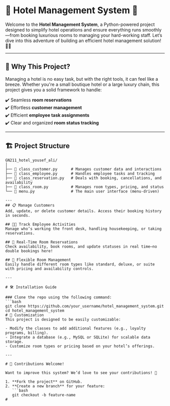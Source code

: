 # 🌟 Hotel Management System 🌟

Welcome to the **Hotel Management System**, a Python-powered project designed to simplify hotel operations and ensure everything runs smoothly—from booking luxurious rooms to managing your hard-working staff. Let’s dive into this adventure of building an efficient hotel management solution! 🏨✨

---

## 🚀 **Why This Project?**

Managing a hotel is no easy task, but with the right tools, it can feel like a breeze. Whether you're a small boutique hotel or a large luxury chain, this project gives you a solid framework to handle:

✔️ Seamless **room reservations**  
✔️ Effortless **customer management**  
✔️ Efficient **employee task assignments**  
✔️ Clear and organized **room status tracking**  

---

## 🏗️ **Project Structure**

```plaintext
GN211_hotel_yousef_ali/
│
├── 📂 class_customer.py      # Manages customer data and interactions
├── 📂 class_employee.py      # Handles employee tasks and tracking
├── 📂 class_reservation.py   # Deals with booking, cancellations, and availability
├── 📂 class_room.py          # Manages room types, pricing, and status
└── 📂 menu.py                # The main user interface (menu-driven)

---
## 📋 Manage Customers  
Add, update, or delete customer details. Access their booking history in seconds.

## 🧑‍🍳 Track Employee Activities  
Manage who’s working the front desk, handling housekeeping, or taking reservations.

## 🏨 Real-Time Room Reservations  
Check availability, book rooms, and update statuses in real time—no double bookings here!

## 💼 Flexible Room Management  
Easily handle different room types like standard, deluxe, or suite with pricing and availability controls.

---

# 🛠️ Installation Guide  

### Clone the repo using the following command:
```bash
git clone https://github.com/your_username/hotel_management_system.git
cd hotel_management_system
# 🔧 Customization  
This project is designed to be easily customizable:  

- Modify the classes to add additional features (e.g., loyalty programs, billing).  
- Integrate a database (e.g., MySQL or SQLite) for scalable data storage.  
- Customize room types or pricing based on your hotel’s offerings.  

---

# 🤝 Contributions Welcome!  

Want to improve this system? We’d love to see your contributions! 🙌  

1. **Fork the project** on GitHub.  
2. **Create a new branch** for your feature:
   ```bash
   git checkout -b feature-name
#
